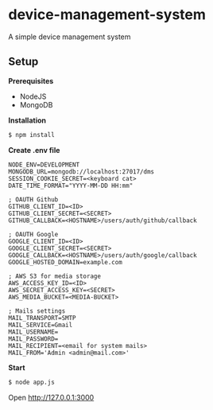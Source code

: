 # device-management-system

A simple device management system

## Setup

**Prerequisites**

* NodeJS
* MongoDB

**Installation**

```sh
$ npm install
```

**Create .env file**

```
NODE_ENV=DEVELOPMENT
MONGODB_URL=mongodb://localhost:27017/dms
SESSION_COOKIE_SECRET=<keyboard cat>
DATE_TIME_FORMAT="YYYY-MM-DD HH:mm"

; OAUTH Github
GITHUB_CLIENT_ID=<ID>
GITHUB_CLIENT_SECRET=<SECRET>
GITHUB_CALLBACK=<HOSTNAME>/users/auth/github/callback

; OAUTH Google
GOOGLE_CLIENT_ID=<ID>
GOOGLE_CLIENT_SECRET=<SECRET>
GOOGLE_CALLBACK=<HOSTNAME>/users/auth/google/callback
GOOGLE_HOSTED_DOMAIN=example.com

; AWS S3 for media storage
AWS_ACCESS_KEY_ID=<ID>
AWS_SECRET_ACCESS_KEY=<SECRET>
AWS_MEDIA_BUCKET=<MEDIA-BUCKET>

; Mails settings
MAIL_TRANSPORT=SMTP
MAIL_SERVICE=Gmail
MAIL_USERNAME=
MAIL_PASSWORD=
MAIL_RECIPIENT=<email for system mails>
MAIL_FROM='Admin <admin@mail.com>'
```

**Start**

```sh
$ node app.js
```

Open http://127.0.0.1:3000